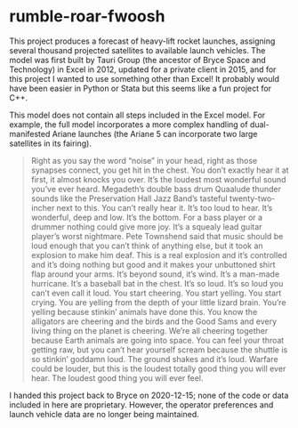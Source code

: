 # rumble-roar-fwoosh


This project produces a forecast of heavy-lift rocket launches, assigning several thousand projected satellites to available launch vehicles. The model was first built by Tauri Group (the ancestor of Bryce Space and Technology) in Excel in 2012, updated for a private client in 2015, and for this project I wanted to use something other than Excel! It probably would have been easier in Python or Stata but this seems like a fun project for C++.

This model does not contain all steps included in the Excel model. For example, the full model incorporates a more complex handling of dual-manifested Ariane launches (the Ariane 5 can incorporate two large satellites in its fairing). 

>Right as you say the word “noise” in your head, right as those synapses connect, you get hit in the chest. You don’t exactly hear it at first, it almost knocks you over. It’s the loudest most wonderful sound you’ve ever heard. Megadeth’s double bass drum Quaalude thunder sounds like the Preservation Hall Jazz Band’s tasteful twenty-two-incher next to this. You can’t really hear it. It’s too loud to hear. It’s wonderful, deep and low. It’s the bottom. For a bass player or a drummer nothing could give more joy. It’s a squealy lead guitar player’s worst nightmare. Pete Townshend said that music should be loud enough that you can’t think of anything else, but it took an explosion to make him deaf. This is a real explosion and it’s controlled and it’s doing nothing but good and it makes your unbuttoned shirt flap around your arms. It’s beyond sound, it’s wind. It’s a man-made hurricane. It’s a baseball bat in the chest. It’s so loud. It’s so loud you can’t even call it loud. You start cheering. You start yelling. You start crying. You are yelling from the depth of your little lizard brain. You’re yelling because stinkin’ animals have done this. You know the alligators are cheering and the birds and the Good Sams and every living thing on the planet is cheering. We’re all cheering together because Earth animals are going into space. You can feel your throat getting raw, but you can’t hear yourself scream because the shuttle is so stinkin’ goddamn loud. The ground shakes and it’s loud. Warfare could be louder, but this is the loudest totally good thing you will ever hear. The loudest good thing you will ever feel. 

I handed this project back to Bryce on 2020-12-15; none of the code or data included in here are proprietary. However, the operator preferences and launch vehicle data are no longer being maintained.
